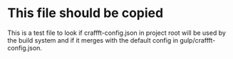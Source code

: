 # This file should be copied

This is a test file to look if craffft-config.json in project root will be used by the build system and if it merges with the default config in gulp/craffft-config.json.